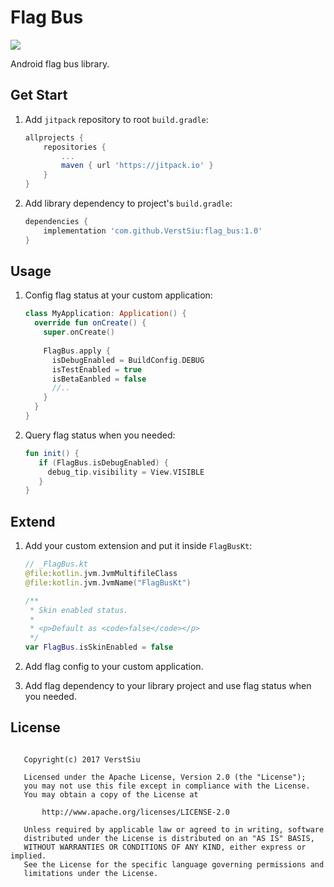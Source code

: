 
# Flag Bus

[![](https://jitpack.io/v/VerstSiu/flag_bus.svg)](https://jitpack.io/#VerstSiu/flag_bus)

Android flag bus library.

## Get Start

1. Add `jitpack` repository to root `build.gradle`:

    ```gradle
    allprojects {
        repositories {
            ...
            maven { url 'https://jitpack.io' }
        }
    }
    ```

2. Add library dependency to project's `build.gradle`:

    ```gradle
    dependencies {
        implementation 'com.github.VerstSiu:flag_bus:1.0'
    }
    ```

## Usage

1. Config flag status at your custom application:

    ```kotlin
    class MyApplication: Application() {
      override fun onCreate() {
        super.onCreate()
        
        FlagBus.apply {
          isDebugEnabled = BuildConfig.DEBUG
          isTestEnabled = true
          isBetaEanbled = false
          //..
        }
      }
    }
    ```

2. Query flag status when you needed:

    ```kotlin
    fun init() {
       if (FlagBus.isDebugEnabled) {
         debug_tip.visibility = View.VISIBLE
       }
    }
    ```

## Extend

1. Add your custom extension and put it inside `FlagBusKt`:

    ```kotlin
    // _FlagBus.kt
    @file:kotlin.jvm.JvmMultifileClass
    @file:kotlin.jvm.JvmName("FlagBusKt")
 
    /**
     * Skin enabled status.
     *
     * <p>Default as <code>false</code></p>
     */
    var FlagBus.isSkinEnabled = false
    ```

2. Add flag config to your custom application.

3. Add flag dependency to your library project and use flag status when you needed.

## License

```

   Copyright(c) 2017 VerstSiu

   Licensed under the Apache License, Version 2.0 (the "License");
   you may not use this file except in compliance with the License.
   You may obtain a copy of the License at

       http://www.apache.org/licenses/LICENSE-2.0

   Unless required by applicable law or agreed to in writing, software
   distributed under the License is distributed on an "AS IS" BASIS,
   WITHOUT WARRANTIES OR CONDITIONS OF ANY KIND, either express or implied.
   See the License for the specific language governing permissions and
   limitations under the License.

```
